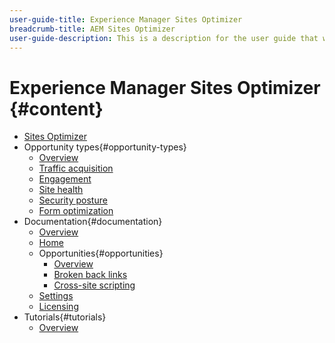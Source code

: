 ```yaml
---
user-guide-title: Experience Manager Sites Optimizer
breadcrumb-title: AEM Sites Optimizer
user-guide-description: This is a description for the user guide that will be displayed on the landing page.
---
```


# Experience Manager Sites Optimizer {#content}

+ [Sites Optimizer](/help/sites-optimizer.md)
+ Opportunity types{#opportunity-types}
  + [Overview](/help/opportunity-types/overview.md)
  + [Traffic acquisition](/help/opportunity-types/traffic-acquisition.md)
  + [Engagement](/help/opportunity-types/engagement.md)
  + [Site health](/help/opportunity-types/site-health.md)
  + [Security posture](/help/opportunity-types/security-posture.md)
  + [Form optimization](/help/opportunity-types/form-optimization.md)
+ Documentation{#documentation}
  + [Overview](/help/documentation/overview.md)
  + [Home](/help/documentation/home.md)
  + Opportunities{#opportunities}
    + [Overview](/help/documentation/opportunities/overview.md)
    + [Broken back links](/help/documentation/opportunities/broken-backlinks.md)
    + [Cross-site scripting](/help/documentation/opportunities/cross-site-scripting.md)
  + [Settings](/help/documentation/settings.md)
  + [Licensing](/help/documentation/licensing.md)
+ Tutorials{#tutorials}
  + [Overview](/help/tutorials/overview.md)